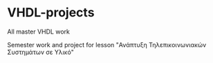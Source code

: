 # VHDL-projects
All master VHDL work

Semester work and project for lesson "Ανάπτυξη Τηλεπικοινωνιακών Συστημάτων σε Υλικό"
